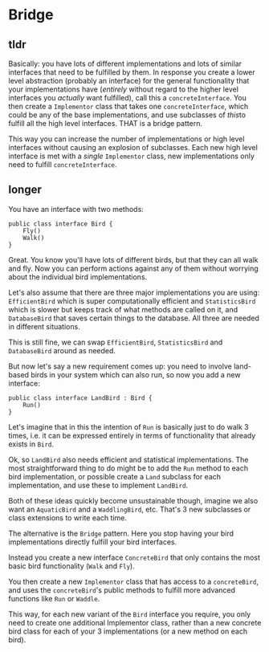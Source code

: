 # Bridge

## tldr

Basically: you have lots of different implementations and lots of similar interfaces that need to be fulfilled by them. In response you create a lower level abstraction (probably an interface) for the general functionality that your implementations have (*entirely* without regard to the higher level interfaces you *actually* want fulfilled), call this a `concreteInterface`. You then create a `Implementor` class that takes one `concreteInterface`, which could be any of the base implementations, and use subclasses of *this*to fulfill all the high level interfaces. THAT is a bridge pattern.

This way you can increase the number of implementations or high level interfaces without causing an explosion of subclasses. Each new high level interface is met with a *single* `Implementor` class, new implementations only need to fulfill `concreteInterface`. 


## longer

You have an interface with two methods:

```
public class interface Bird {
    Fly()
    Walk()
}
```

Great. You know you'll have lots of different birds, but that they can all walk and fly. Now you can perform actions against any of them without worrying about the individual bird implementations.

Let's also assume that there are three major implementations you are using: `EfficientBird` which is super computationally efficient and `StatisticsBird` which is slower but keeps track of what methods are called on it, and `DatabaseBird` that saves certain things to the database. All three are needed in different situations. 

This is still fine, we can swap `EfficientBird`, `StatisticsBird` and `DatabaseBird` around as needed.

But now let's say a new requirement comes up: you need to involve land-based birds in your system which can also run, so now you add a new interface:
 

```
public class interface LandBird : Bird {
    Run()
}
```

Let's imagine that in this the intention of `Run` is basically just to do walk 3 times, i.e. it can be expressed entirely in terms of functionality that already exists in `Bird`. 


Ok, so `LandBird` also needs efficient and statistical implementations. The most straightforward thing to do might be to add the `Run` method to each bird implementation, or possible create a `Land` subclass for each implementation, and use these to implement `LandBird`. 

Both of these ideas quickly become unsustainable though, imagine we also want an `AquaticBird` and a `WaddlingBird`, etc. That's 3 new subclasses or class extensions to write each time.

The alternative is the `Bridge` pattern. Here you stop having your bird implementations directly fulfill your bird interfaces. 

Instead you create a new interface `ConcreteBird` that only contains the most basic bird functionality (`Walk` and `Fly`).

You then create a new `Implementor` class that has access to a `concreteBird`, and uses the `concreteBird`'s public methods to fulfill more advanced functions like `Run` or `Waddle`.

This way, for each new variant of the `Bird` interface you require, you only need to create one additional Implementor class, rather than a new concrete bird class for each of your 3 implementations (or a new method on each bird).
